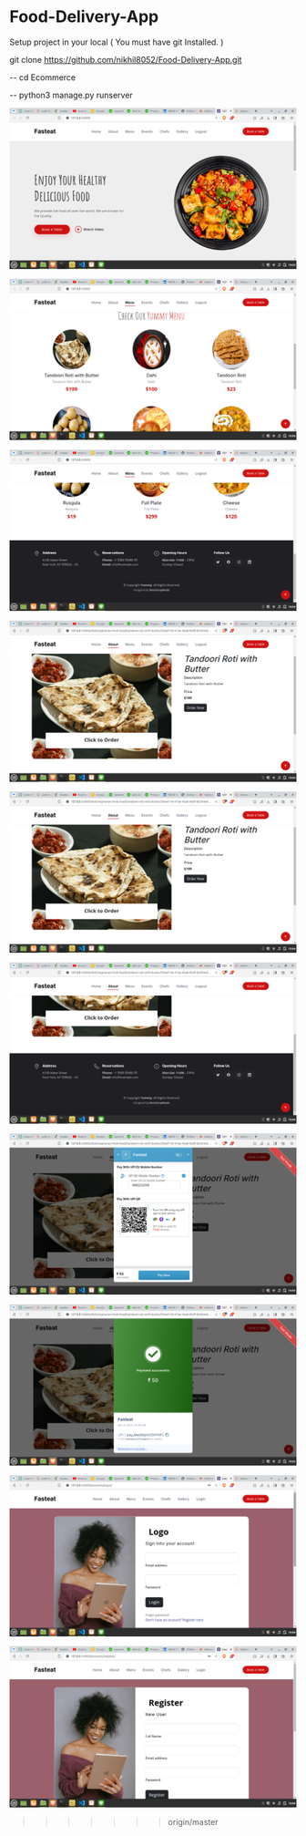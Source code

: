 # Food-Delivery-App


Setup project in your local ( You must have git Installed. )

git clone https://github.com/nikhil8052/Food-Delivery-App.git


-- cd Ecommerce 

-- python3 manage.py runserver



![Local Image](/images/1.png)

![Local Image](/images/2.png)

![Local Image](/images/3.png)

![Local Image](/images/4.png)

![Local Image](/images/4.png)

![Local Image](/images/5.png)

![Local Image](/images/7.png)

![Local Image](/images/8.png)

![Local Image](/images/9.png)

![Local Image](/images/10.png)


>>>>>>> origin/master
